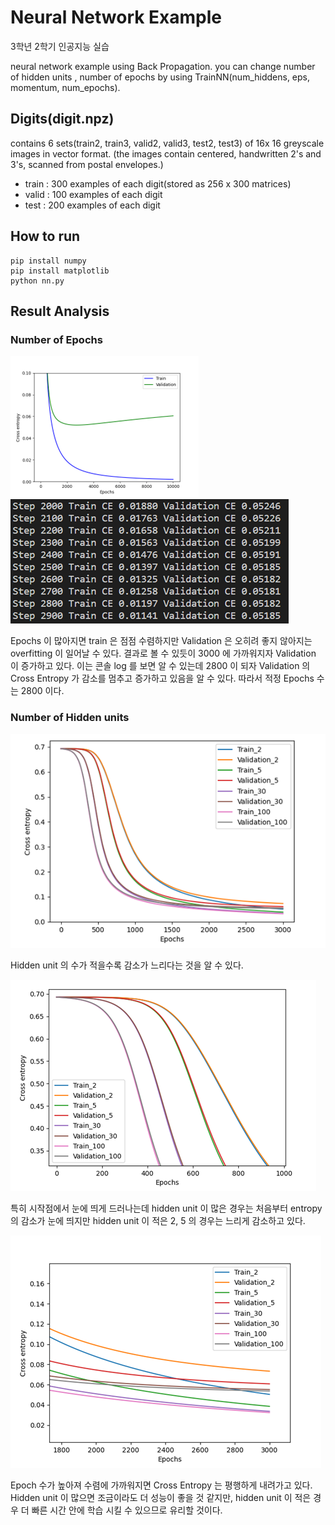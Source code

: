 # Neural Network Example
3학년 2학기 인공지능 실습

neural network example using Back Propagation. you can change number of hidden units , number of epochs by using TrainNN(num_hiddens, eps, momentum, num_epochs). 

## Digits(digit.npz)
contains 6 sets(train2, train3, valid2, valid3, test2, test3) of  16x 16 greyscale images in vector format. (the images contain centered, handwritten 2's and 3's, scanned from postal envelopes.)

 * train : 300 examples of each digit(stored as 256 x 300 matrices)
 * valid : 100 examples of each digit
 * test : 200 examples of each digit

## How to run
```shell
pip install numpy
pip install matplotlib
python nn.py
```

## Result Analysis

### Number of Epochs

![img](/analysis-image/epoch-analysis-1.png) ![img](/analysis-image/epoch-analysis-2.png)

Epochs 이 많아지면 train 은 점점 수렴하지만 Validation 은 오히려 좋지 않아지는 overfitting 이 일어날 수 있다. 결과로 볼 수 있듯이 3000 에 가까워지자 Validation 이 증가하고 있다. 이는 콘솔 log 를 보면 알 수 있는데 2800 이 되자 Validation 의 Cross Entropy 가 감소를 멈추고 증가하고 있음을 알 수 있다. 따라서 적정 Epochs 수는 2800 이다.

### Number of Hidden units
![img](/analysis-image/hidden-unit-analysis-1.png)

Hidden unit 의 수가 적을수록 감소가 느리다는 것을 알 수 있다.

![img](/analysis-image/hidden-unit-analysis-2.png)

특히 시작점에서 눈에 띄게 드러나는데 hidden unit 이 많은 경우는 처음부터 entropy 의 감소가 눈에 띄지만 hidden unit 이 적은 2, 5 의 경우는 느리게 감소하고 있다.


![img](/analysis-image/hidden-unit-analysis-3.png)

Epoch 수가 높아져 수렴에 가까워지면 Cross Entropy 는 평행하게 내려가고 있다. Hidden
unit 이 많으면 조금이라도 더 성능이 좋을 것 같지만, hidden unit 이 적은 경우 더 빠른 시간
안에 학습 시킬 수 있으므로 유리할 것이다.